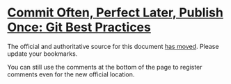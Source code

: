 # [Commit Often, Perfect Later, Publish Once: Git Best Practices](http://sethrobertson.github.io/GitBestPractices/)

The official and authoritative source for this document [has
moved](http://sethrobertson.github.io/GitBestPractices/).  Please
update your bookmarks.

You can still use the comments at the bottom of the page to register
comments even for the new official location.

